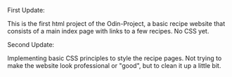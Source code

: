 First Update:

This is the first html project of the Odin-Project, a basic recipe website that consists
of a main index page with links to a few recipes. No CSS yet.

Second Update:

Implementing basic CSS principles to style the recipe pages. Not trying to make the website
look professional or "good", but to clean it up a little bit.